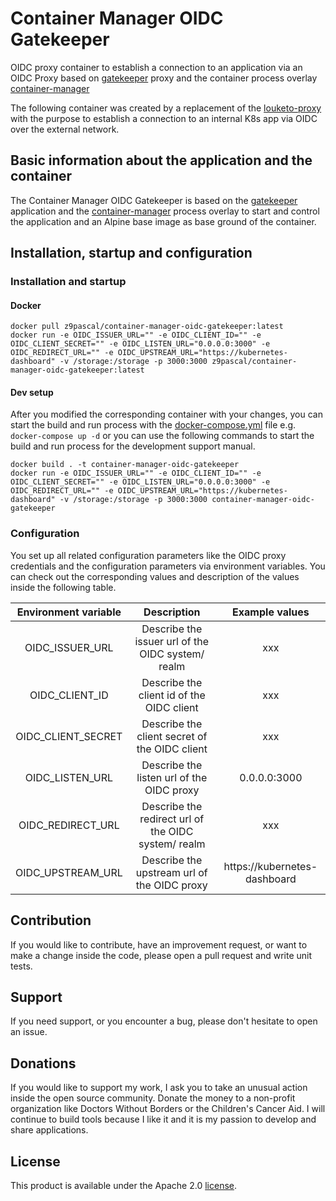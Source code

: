 # Container Manager OIDC Gatekeeper

OIDC proxy container to establish a connection to an application via an OIDC Proxy based on [gatekeeper](https://github.com/gogatekeeper/gatekeeper) proxy and the container process overlay [container-manager](https://github.com/ZPascal/container-manager)

The following container was created by a replacement of the [louketo-proxy](https://github.com/louketo/louketo-proxy) with the purpose to establish a connection to an internal K8s app via OIDC over the external network.

## Basic information about the application and the container
The Container Manager OIDC Gatekeeper is based on the [gatekeeper](https://github.com/gogatekeeper/gatekeeper) application and the [container-manager](https://github.com/ZPascal/container-manager) process overlay to start and control the application and an Alpine base image as base ground of the container.

## Installation, startup and configuration
### Installation and startup
#### Docker
```
docker pull z9pascal/container-manager-oidc-gatekeeper:latest
docker run -e OIDC_ISSUER_URL="" -e OIDC_CLIENT_ID="" -e OIDC_CLIENT_SECRET="" -e OIDC_LISTEN_URL="0.0.0.0:3000" -e OIDC_REDIRECT_URL="" -e OIDC_UPSTREAM_URL="https://kubernetes-dashboard" -v /storage:/storage -p 3000:3000 z9pascal/container-manager-oidc-gatekeeper:latest
```

#### Dev setup
After you modified the corresponding container with your changes, you can start the build and run process with the [docker-compose.yml](docker-compose.yml) file e.g. `docker-compose up -d` or you can use the following commands to start the build and run process for the development support manual.
```
docker build . -t container-manager-oidc-gatekeeper
docker run -e OIDC_ISSUER_URL="" -e OIDC_CLIENT_ID="" -e OIDC_CLIENT_SECRET="" -e OIDC_LISTEN_URL="0.0.0.0:3000" -e OIDC_REDIRECT_URL="" -e OIDC_UPSTREAM_URL="https://kubernetes-dashboard" -v /storage:/storage -p 3000:3000 container-manager-oidc-gatekeeper
```

### Configuration
You set up all related configuration parameters like the OIDC proxy credentials and the configuration parameters via environment variables. You can check out the corresponding values and description of the values inside the following table.

| Environment variable |                     Description                     |        Example values        |
|:--------------------:|:---------------------------------------------------:|:----------------------------:|
|   OIDC_ISSUER_URL    |  Describe the issuer url of the OIDC system/ realm  |             xxx              |
|    OIDC_CLIENT_ID    |      Describe the client id of the OIDC client      |             xxx              |
|  OIDC_CLIENT_SECRET  |    Describe the client secret of the OIDC client    |             xxx              |
|   OIDC_LISTEN_URL    |      Describe the listen url of the OIDC proxy      |         0.0.0.0:3000         |
|  OIDC_REDIRECT_URL   | Describe the redirect url of the OIDC system/ realm |             xxx              |
|  OIDC_UPSTREAM_URL   |     Describe the upstream url of the OIDC proxy     | https://kubernetes-dashboard |

## Contribution

If you would like to contribute, have an improvement request, or want to make a change inside the code, please open a pull request and write unit tests.

## Support

If you need support, or you encounter a bug, please don't hesitate to open an issue.

## Donations

If you would like to support my work, I ask you to take an unusual action inside the open source community. Donate the money to a non-profit organization like Doctors Without Borders or the Children's Cancer Aid. I will continue to build tools because I like it and it is my passion to develop and share applications.

## License

This product is available under the Apache 2.0 [license](LICENSE).